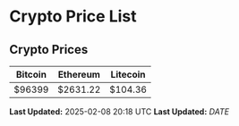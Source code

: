 # Crypto Price List

## Crypto Prices
| Bitcoin | Ethereum | Litecoin |
| ------- | -------- | -------- |
| $96399 | $2631.22 | $104.36 |
**Last Updated:** 2025-02-08 20:18 UTC
**Last Updated:** $DATE$
